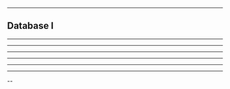 ---------------
Database I 
------------------------
----------------------
-----------------
------------
----------
-----
----
--
